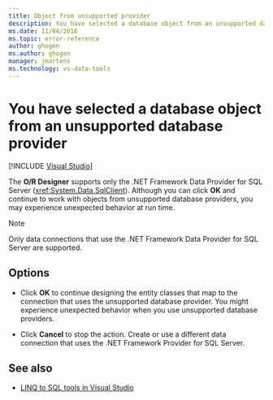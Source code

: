 ```yaml
---
title: Object from unsupported provider
description: You have selected a database object from an unsupported database provider. View information about this Visual Studio (O/R Designer) message.
ms.date: 11/04/2016
ms.topic: error-reference
author: ghogen
ms.author: ghogen
manager: jmartens
ms.technology: vs-data-tools
---
```

# You have selected a database object from an unsupported database provider

 [!INCLUDE [Visual Studio](~/includes/applies-to-version/vs-windows-only.md)]

The **O/R Designer** supports only the .NET Framework Data Provider for SQL Server (<xref:System.Data.SqlClient>). Although you can click **OK** and continue to work with objects from unsupported database providers, you may experience unexpected behavior at run time.

> [!NOTE]
> Only data connections that use the .NET Framework Data Provider for SQL Server are supported.

## Options

- Click **OK** to continue designing the entity classes that map to the connection that uses the unsupported database provider. You might experience unexpected behavior when you use unsupported database providers.

- Click **Cancel** to stop the action. Create or use a different data connection that uses the .NET Framework Provider for SQL Server.

## See also

- [LINQ to SQL tools in Visual Studio](../data-tools/linq-to-sql-tools-in-visual-studio2.md)
